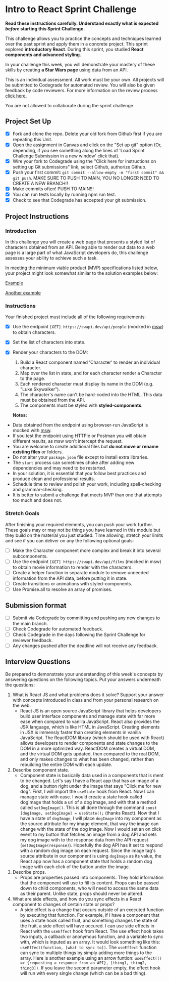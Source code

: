 # Intro to React Sprint Challenge

**Read these instructions carefully. Understand exactly what is expected _before_ starting this Sprint Challenge.**

This challenge allows you to practice the concepts and techniques learned over the past sprint and apply them in a concrete project. This sprint explored **introductory React**. During this sprint, you studied **React components and advanced styling**.

In your challenge this week, you will demonstrate your mastery of these skills by creating **a Star Wars page** using data from an API.

This is an individual assessment. All work must be your own. All projects will be submitted to Codegrade for automated review. You will also be given feedback by code reviewers. For more information on the review process [click here.](https://www.notion.so/lambdaschool/How-to-View-Feedback-in-CodeGrade-c5147cee220c4044a25de28bcb6bb54a)

You are not allowed to collaborate during the sprint challenge.

## Project Set Up

- [x] Fork and clone the repo. Delete your old fork from Github first if you are repeating this Unit.
- [x] Open the assignment in Canvas and click on the "Set up git" option (Or, depending, if you see something along the lines of 'Load Sprint Challenge Submission in a new window' click that).
- [x] Wire your fork to Codegrade using the "Click here for instructions on setting up Git submissions" link, select Github, authorize Github.
- [x] Push your first commit: `git commit --allow-empty -m "first commit" && git push`. MAKE SURE TO PUSH TO MAIN, YOU NO LONGER NEED TO CREATE A NEW BRANCH!!
- [x] Make commits often! PUSH TO MAIN!!!
- [x] You can run tests locally by running npm run test.
- [x] Check to see that Codegrade has accepted your git submission.

## Project Instructions

### Introduction

In this challenge you will create a web page that presents a styled list of characters obtained from an API. Being able to render out data to a web page is a large part of what JavaScript developers do, this challenge assesses your ability to achieve such a task.

In meeting the minimum viable product (MVP) specifications listed below, your project might look somewhat similar to the solution examples below:

[Example](https://tk-assets.lambdaschool.com/b011a132-0916-4ed2-8955-14192de03a75_sample-screenshot.png)

[Another example](https://tk-assets.lambdaschool.com/3b82c793-2352-4d4d-a81d-e55bf350f7bd_sample-screenshot2.png)

### Instructions

Your finished project must include all of the following requirements:

- [x] Use the endpoint `[GET] https://swapi.dev/api/people` (mocked in [msw](https://github.com/mswjs/msw)) to obtain characters.
- [x] Set the list of characters into state.
- [x] Render your characters to the DOM:

  1. Build a React component named 'Character' to render an individual character.
  1. Map over the list in state, and for each character render a Character to the page.
  1. Each rendered character must display its name in the DOM (e.g. "Luke Skywalker").
  1. The character's name can't be hard-coded into the HTML. This data must be obtained from the API.
  1. The components must be styled with **styled-components**.

  **Notes:**

- Data obtained from the endpoint using browser-run JavaScript is mocked with [msw](https://github.com/mswjs/msw).
- If you test the endpoint using HTTPie or Postman you will obtain different results, as msw won't intercept the request.
- You are welcome to create additional files but **do not move or rename existing files** or folders.
- Do not alter your `package.json` file except to install extra libraries.
- The `start` process can sometimes choke after adding new dependencies and may need to be restarted.
- In your solution, it is essential that you follow best practices and produce clean and professional results.
- Schedule time to review and polish your work, including spell-checking and grammar-checking.
- It is better to submit a challenge that meets MVP than one that attempts too much and does not.

### Stretch Goals

After finishing your required elements, you can push your work further. These goals may or may not be things you have learned in this module but they build on the material you just studied. Time allowing, stretch your limits and see if you can deliver on any the following optional goals:

- [ ] Make the Character component more complex and break it into several subcomponents.
- [ ] Use the endpoint `[GET] https://swapi.dev/api/films` (mocked in msw) to obtain movie information to render with the characters.
- [ ] Create a helper function in separate module to remove unneeded information from the API data, before putting it in state.
- [ ] Create transitions or animations with styled-components.
- [ ] Use Promise.all to resolve an array of promises.

## Submission format

- [ ] Submit via Codegrade by committing and pushing any new changes to the main branch.
- [ ] Check Codegrade for automated feedback.
- [ ] Check Codegrade in the days following the Sprint Challenge for reviewer feedback.
- [ ] Any changes pushed after the deadline will not receive any feedback.

## Interview Questions

Be prepared to demonstrate your understanding of this week's concepts by answering questions on the following topics. Put your answers underneath the questions:

1. What is React JS and what problems does it solve? Support your answer with concepts introduced in class and from your personal research on the web.
   - React JS is an open source JavaScript library that helps developers build user interface components and manage state with far more ease when compared to vanilla JavaScript. React also provides the JSX language, which is like HTML in JavaScript. Creating elements in JSX is immensly faster than creating elements in vanilla JavaScript. The ReactDOM library (which should be used with React) allows developers to render components and state changes to the DOM in a more optimized way. ReactDOM creates a virtual DOM, and the virtual DOM gets updated, then compared to the real DOM, and only makes changes to what has been changed, rather than rebuilding the entire DOM with each update.
2. Describe component state.
   - Component state is basically data used in a components that is ment to be changed. Let's say I have a React app that has an image of a dog, and a button right under the image that says "Click me for new dog". First, I will import the `useState` hook from React. Now I can manage state with ease. I would create a state hook called dogImage that holds a url of a dog image, and with that a method called `setDogImage()`. This is all done through the command `const [dogImage, setDogImage] = useState();` (thanks React). Now that I have a state of `dogImage`, I will place `dogImage` into my component as the source attribute for my image element, that way the image can change with the state of the dog image. Now I would set an on click event to my button that fetches an image from a dog API and sets my dog image with to the response data from the API request (`setDogImage(response)`). Hopefully the dog API has it set to respond with a random dog image on each request. Since the image tag's source attribute in our component is using `dogImage` as its value, the React app now has a component state that holds a random dog image with each click of the button under the image.
3. Describe props.
   - Props are properties passed into components. They hold information that the component will use to fill its content. Props can be passed down to child components, who will need to access the same data as their parent. Unlike state, props should never be altered.
4. What are side effects, and how do you sync effects in a React component to changes of certain state or props?
   - A side effect is a change that occurs outside of an executed function by executing that function. For example, if I have a component that uses a state hook called fruit, and something changes the state of the fruit, a side effect will have occured. I can use side effects in React with the `useEffect` hook from React. The use effect hook takes two inputs, a callback or anonymous function, and a variable to sync with, which is inputed as an array. It would look something like this: `useEffect(function, [what to sync to])`. The `useEffect` function can sync to multiple things by simply adding more things to the array. Here is another example using an arrow funtion: `useEffect(() => {requesting a responce from an API}, [thing1, thing2, thing3])`. If you leave the second parameter empty, the effect hook will run with every single change (which can be a bad thing).
